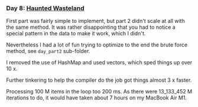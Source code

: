 ### Day 8: [Haunted Wasteland](https://adventofcode.com/2023/day/8)

First part was fairly simple to implement, but part 2 didn't scale at all with the same method.
It was rather disappointing that you had to notice a special pattern in the data to make it work, which I didn't.

Nevertheless I had a lot of fun trying to optimize to the end the brute force method, see `day_part2` sub-folder.

I removed the use of HashMap and used vectors, which sped things up over 10 x.

Further tinkering to help the compiler do the job got things almost 3 x faster.

Processing 100 M items in the loop too 200 ms. As there were 13_133_452 M iterations to do, it would have taken about 7 hours on my MacBook Air M1.